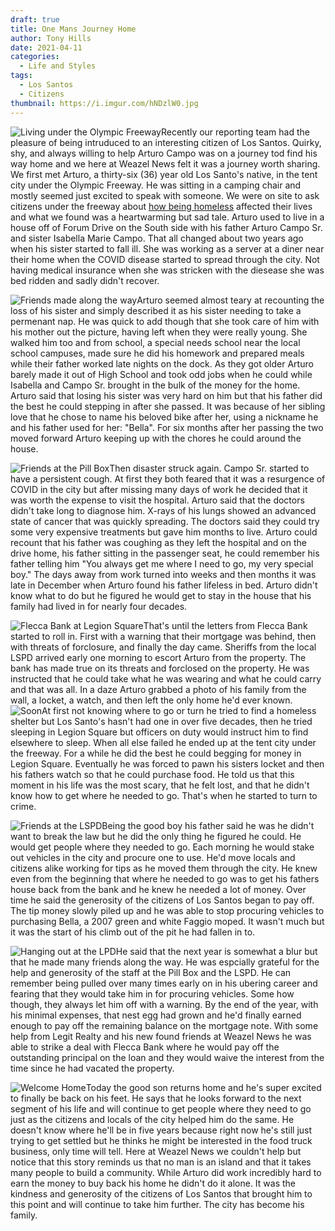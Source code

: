 ```yaml
---
draft: true
title: One Mans Journey Home
author: Tony Hills
date: 2021-04-11
categories:
  - Life and Styles
tags:
  - Los Santos
  - Citizens
thumbnail: https://i.imgur.com/hNDzlW0.jpg
---
```


<img src="https://i.imgur.com/SPdeSS9.jpg" class="photo photo-left" alt="Living under the Olympic Freeway" title="Living under the Olympic Freeway" />Recently our reporting team had the pleasure of being intruduced to an interesting citizen of Los Santos. Quirky, shy, and always willing to help Arturo Campo was on a journey tod find his way home and we here at Weazel News felt it was a journey worth sharing. We first met Arturo, a thirty-six (36) year old Los Santo's native, in the tent city under the Olympic Freeway. He was sitting in a camping chair and mostly seemed just excited to speak with someone. We were on site to ask citizens under the freeway about [how being homeless](/posts/homelessness/) affected their lives and what we found was a heartwarming but sad tale. Arturo used to live in a house off of Forum Drive on the South side with his father Arturo Campo Sr. and sister Isabella Marie Campo. That all changed about two years ago when his sister started to fall ill. She was working as a server at a diner near their home when the COVID disease started to spread through the city. Not having medical insurance when she was stricken with the diesease she was bed ridden and sadly didn't recover. 

<img src="https://i.imgur.com/LnU9Rcw.jpg" class="photo photo-right" alt="Friends made along the way" title="Friends made along the way" />Arturo seemed almost teary at recounting the loss of his sister and simply described it as his sister needing to take a permenant nap. He was quick to add though that she took care of him with his mother out the picture, having left when they were really young. She walked him too and from school, a special needs school near the local school campuses, made sure he did his homework and prepared meals while their father worked late nights on the dock. As they got older Arturo barely made it out of High School and took odd jobs when he could while Isabella and Campo Sr. brought in the bulk of the money for the home. Arturo said that losing his sister was very hard on him but that his father did the best he could stepping in after she passed. It was because of her sibling love that he chose to name his beloved bike after her, using a nickname he and his father used for her: "Bella". For six months after her passing the two moved forward Arturo keeping up with the chores he could around the house.

<img src="https://i.imgur.com/sNwFEAj.jpg" class="photo photo-left" alt="Friends at the Pill Box" title="Friends at the Pill Box" />Then disaster struck again. Campo Sr. started to have a persistent cough. At first they both feared that it was a resurgence of COVID in the city but after missing many days of work he decided that it was worth the expense to visit the hospital. Arturo said that the doctors didn't take long to diagnose him. X-rays of his lungs showed an advanced state of cancer that was quickly spreading. The doctors said they could try some very expensive treatments but gave him months to live. Arturo could recount that his father was coughing as they left the hospital and on the drive home, his father sitting in the passenger seat, he could remember his father telling him "You always get me where I need to go, my very special boy." The days away from work turned into weeks and then months it was late in December when Arturo found his father lifeless in bed. Arturo didn't know what to do but he figured he would get to stay in the house that his family had lived in for nearly four decades.

<img src="https://i.imgur.com/eKy9D9l.jpg" class="photo photo-right" alt="Flecca Bank at Legion Square" title="Flecca Bank at Legion Square" />That's until the letters from Flecca Bank started to roll in. First with a warning that their mortgage was behind, then with threats of forclosure, and finally the day came. Sheriffs from the local LSPD arrived early one morning to escort Arturo from the property. The bank has made true on its threats and forclosed on the property. He was instructed that he could take what he was wearing and what he could carry and that was all. In a daze Arturo grabbed a photo of his family from the wall, a locket, a watch, and then left the only home he'd ever known. <img src="https://i.imgur.com/xvnqbEt.jpg" class="photo photo-left" alt="Soon" title="Soon" />At first not knowing where to go or turn he tried to find a homeless shelter but Los Santo's hasn't had one in over five decades, then he tried sleeping in Legion Square but officers on duty would instruct him to find elsewhere to sleep. When all else failed he ended up at the tent city under the freeway. For a while he did the best he could begging for money in Legion Square. Eventually he was forced to pawn his sisters locket and then his fathers watch so that he could purchase food. He told us that this moment in his life was the most scary, that he felt lost, and that he didn't know how to get where he needed to go. That's when he started to turn to crime.

<img src="https://i.imgur.com/xsn8WCW.jpg" class="photo photo-right" alt="Friends at the LSPD" title="Friends at the LSPD" />Being the good boy his father said he was he didn't want to break the law but he did the only thing he figured he could. He would get people where they needed to go. Each morning he would stake out vehicles in the city and procure one to use. He'd move locals and citizens alike working for tips as he moved them through the city. He knew even from the beginning that where he needed to go was to get his fathers house back from the bank and he knew he needed a lot of money. Over time he said the generosity of the citizens of Los Santos began to pay off. The tip money slowly piled up and he was able to stop procuring vehicles to purchasing Bella, a 2007 green and white Faggio moped. It wasn't much but it was the start of his climb out of the pit he had fallen in to.

<img src="https://i.imgur.com/k4ejDk9.jpg" class="photo photo-left" alt="Hanging out at the LPD" title="Hanging out at the LPD" />He said that the next year is somewhat a blur but that he made many friends along the way. He was espcially grateful for the help and generosity of the staff at the Pill Box and the LSPD. He can remember being pulled over many times early on in his ubering career and fearing that they would take him in for procuring vehicles. Some how though, they always let him off with a warning. By the end of the year, with his minimal expenses, that nest egg had grown and he'd finally earned enough to pay off the remaining balance on the mortgage note. With some help from Legit Realty and his new found friends at Weazel News he was able to strike a deal with Flecca Bank where he would pay off the outstanding principal on the loan and they would waive the interest from the time since he had vacated the property.

<img src="https://i.imgur.com/hNDzlW0.jpg" class="photo photo-right" alt="Welcome Home" title="Welcome Home" />Today the good son returns home and he's super excited to finally be back on his feet. He says that he looks forward to the next segment of his life and will continue to get people where they need to go just as the citizens and locals of the city helped him do the same. He doesn't know where he'll be in five years because right now he's still just trying to get settled but he thinks he might be interested in the food truck business, only time will tell. Here at Weazel News we couldn't help but notice that this story reminds us that no man is an island and that it takes many people to build a community. While Arturo did work incredibly hard to earn the money to buy back his home he didn't do it alone. It was the kindness and generosity of the citizens of Los Santos that brought him to this point and will continue to take him further. The city has become his family.

